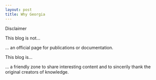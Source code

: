 ```yaml
---
layout: post
title: Why Georgia
---
```


Disclaimer

This blog is not...

... an official page for publications or documentation.

This blog is...

... a friendly zone to share interesting content and to sincerily thank the original creators of knowledge.
